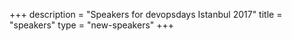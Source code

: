 +++
description = "Speakers for devopsdays Istanbul 2017"
title = "speakers"
type = "new-speakers"
+++